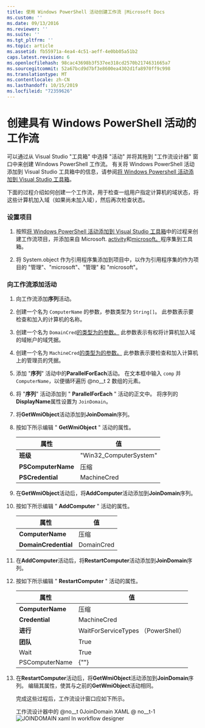 ```yaml
---
title: 使用 Windows PowerShell 活动创建工作流 |Microsoft Docs
ms.custom: ''
ms.date: 09/13/2016
ms.reviewer: ''
ms.suite: ''
ms.tgt_pltfrm: ''
ms.topic: article
ms.assetid: fb55971a-4ea4-4c51-aeff-4e0bb05a51b2
caps.latest.revision: 6
ms.openlocfilehash: 98cac43698b3f537ee318cd2570b2174631665a7
ms.sourcegitcommit: 52a67bcd9d7bf3e8600ea4302d1fa8970ff9c998
ms.translationtype: MT
ms.contentlocale: zh-CN
ms.lasthandoff: 10/15/2019
ms.locfileid: "72359626"
---
```

# <a name="creating-a-workflow-with-windows-powershell-activities"></a>创建具有 Windows PowerShell 活动的工作流

可以通过从 Visual Studio "工具箱" 中选择 "活动" 并将其拖到 "工作流设计器" 窗口中来创建 Windows PowerShell 工作流。 有关将 Windows PowerShell 活动添加到 Visual Studio 工具箱中的信息，请参阅[将 Windows Powershell 活动添加到 Visual Studio 工具箱](./adding-windows-powershell-activities-to-the-visual-studio-toolbox.md)。

下面的过程介绍如何创建一个工作流，用于检查一组用户指定计算机的域状态，将这些计算机加入域（如果尚未加入域），然后再次检查状态。

### <a name="setting-up-the-project"></a>设置项目

1. 按照[将 Windows PowerShell 活动添加到 Visual Studio 工具箱](./adding-windows-powershell-activities-to-the-visual-studio-toolbox.md)中的过程来创建工作流项目，并添加来自 Microsoft. [activity](/dotnet/api/Microsoft.PowerShell.Activities)和[microsoft。](/dotnet/api/Microsoft.PowerShell.Management.Activities)程序集到工具箱。

2. 将 System.object 作为引用程序集添加到项目中，以作为引用程序集的作为项目的 "管理"、"microsoft"、"管理" 和 "microsoft"。

### <a name="adding-activities-to-the-workflow"></a>向工作流添加活动

1. 向工作流添加**序列**活动。

2. 创建一个名为 `ComputerName` 的参数，参数类型为 `String[]`。 此参数表示要检查和加入的计算机的名称。

3. 创建一个名为 `DomainCred`[的类型为的参数。](/dotnet/api/System.Management.Automation.PSCredential) 此参数表示有权将计算机加入域的域帐户的域凭据。

4. 创建一个名为 `MachineCred`[的类型为的参数。](/dotnet/api/System.Management.Automation.PSCredential) 此参数表示要检查和加入计算机上的管理员的凭据。

5. 添加 "**序列**" 活动中的**ParallelForEach**活动。 在文本框中输入 `comp` 并 `ComputerName`，以便循环遍历 @no__t 2 数组的元素。

6. 将 "**序列**" 活动添加到 " **ParallelForEach** " 活动的正文中。 将序列的**DisplayName**属性设置为 `JoinDomain`。

7. 将**GetWmiObject**活动添加到**JoinDomain**序列。

8. 按如下所示编辑 " **GetWmiObject** " 活动的属性。

   |属性|值|
   |--------------|-----------|
   |**班级**|"Win32_ComputerSystem"|
   |**PSComputerName**|压缩|
   |**PSCredential**|MachineCred|

9. 在**GetWmiObject**活动后，将**AddComputer**活动添加到**JoinDomain**序列。

10. 按如下所示编辑 " **AddComputer** " 活动的属性。

    |属性|值|
    |--------------|-----------|
    |**ComputerName**|压缩|
    |**DomainCredential**|DomainCred|

11. 在**AddComputer**活动后，将**RestartComputer**活动添加到**JoinDomain**序列。

12. 按如下所示编辑 " **RestartComputer** " 活动的属性。

    |属性|值|
    |--------------|-----------|
    |**ComputerName**|压缩|
    |**Credential**|MachineCred|
    |**进行**|WaitForServiceTypes （PowerShell）|
    |**团队**|True|
    |Wait|True|
    |PSComputerName|{""}|

13. 在**RestartComputer**活动后，将**GetWmiObject**活动添加到**JoinDomain**序列。 编辑其属性，使其与之前的**GetWmiObject**活动相同。

    完成这些过程后，工作流设计窗口应如下所示。

    工作流设计器中的 @no__t 0JoinDomain XAML @ no__t-1![JOINDOMAIN xaml In workflow designer](../media/joindomainworkflow.png "JoinDomainWorkflow")